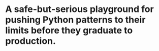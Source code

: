 # A safe-but-serious playground for pushing Python patterns to their limits before they graduate to production.
